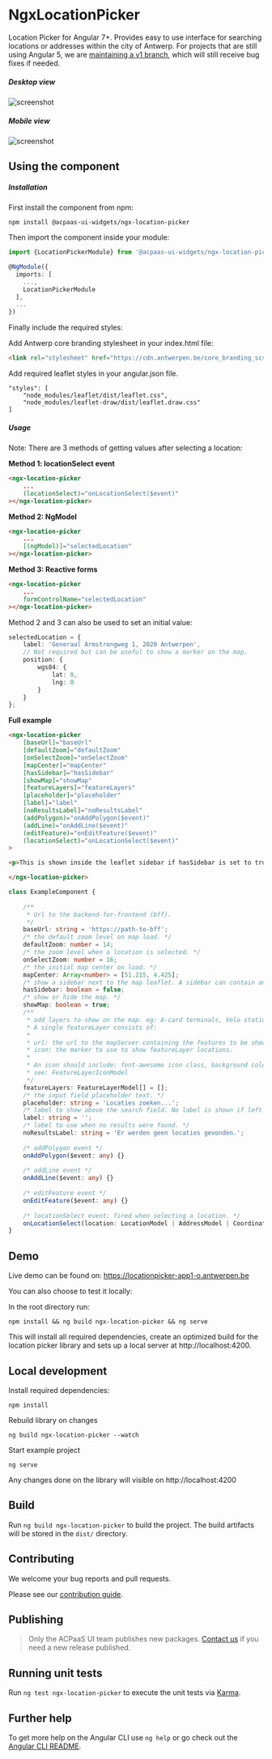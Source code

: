 # NgxLocationPicker

Location Picker for Angular 7+. Provides easy to use interface for searching locations or addresses within the city of Antwerp. For projects that are still using Angular 5, we are [maintaining a v1 branch](https://github.com/digipolisantwerp/location-picker_widget_angular/tree/v1), which will still receive bug fixes if needed.

##### Desktop view

![screenshot](desktop-view.png)

##### Mobile view

![screenshot](mobile-view.png)

## Using the component

##### Installation

First install the component from npm:

`npm install @acpaas-ui-widgets/ngx-location-picker`

Then import the component inside your module:

```ts
import {LocationPickerModule} from '@acpaas-ui-widgets/ngx-location-picker';

@NgModule({
  imports: [
    ...,
    LocationPickerModule
  ],
  ...
})
```

Finally include the required styles:

Add Antwerp core branding stylesheet in your index.html file:

```html
<link rel="stylesheet" href="https://cdn.antwerpen.be/core_branding_scss/3.0.3/main.min.css">
```

Add required leaflet styles in your angular.json file.

```
"styles": [
    "node_modules/leaflet/dist/leaflet.css",
    "node_modules/leaflet-draw/dist/leaflet.draw.css"
]
```

##### Usage

Note: There are 3 methods of getting values after selecting a location:

**Method 1: locationSelect event**  
```html
<ngx-location-picker
    ...
    (locationSelect)="onLocationSelect($event)"
></ngx-location-picker>
```

**Method 2: NgModel**
```html
<ngx-location-picker
    ...
    [(ngModel)]="selectedLocation"
></ngx-location-picker>
```

**Method 3: Reactive forms**
```html
<ngx-location-picker
    ...
    formControlName="selectedLocation"
></ngx-location-picker>
```

Method 2 and 3 can also be used to set an initial value:

```ts
selectedLocation = {
    label: 'Generaal Armstrongweg 1, 2020 Antwerpen',
    // Not required but can be useful to show a marker on the map.
    position: {
        wgs84: {
            lat: 0,
            lng: 0
        }
    }
};
```

**Full example**
```html
<ngx-location-picker
    [baseUrl]="baseUrl"
    [defaultZoom]="defaultZoom"
    [onSelectZoom]="onSelectZoom"
    [mapCenter]="mapCenter"
    [hasSidebar]="hasSidebar"
    [showMap]="showMap"
    [featureLayers]="featureLayers"
    [placeholder]="placeholder"
    [label]="label"
    [noResultsLabel]="noResultsLabel"
    (addPolygon)="onAddPolygon($event)"
    (addLine)="onAddLine($event)"
    (editFeature)="onEditFeature($event)"
    (locationSelect)="onLocationSelect($event)"
>

<p>This is shown inside the leaflet sidebar if hasSidebar is set to true.</p>

</ngx-location-picker>
```

```ts
class ExampleComponent {
    
    /**
     * Url to the backend-for-frontend (bff).
     */
    baseUrl: string = 'https://path-to-bff';
    /* the default zoom level on map load. */
    defaultZoom: number = 14;
    /* the zoom level when a location is selected. */
    onSelectZoom: number = 16;
    /* the initial map center on load. */
    mapCenter: Array<number> = [51.215, 4.425];
    /* show a sidebar next to the map leaflet. A sidebar can contain any additional info you like. */
    hasSidebar: boolean = false;
    /* show or hide the map. */
    showMap: boolean = true;
    /**
     * add layers to show on the map. eg: A-card terminals, Velo stations, ...
     * A single featureLayer consists of:
     *
     * url: the url to the mapServer containing the features to be shown on the map.
     * icon: the marker to use to show featureLayer locations.
     *
     * An icon should include: font-awesome icon class, background color (default: transparent) and the icon color (default: #0064B)
     * see: FeatureLayerIconModel
     */
    featureLayers: FeatureLayerModel[] = [];
    /* the input field placeholder text. */
    placeholder: string = 'Locaties zoeken...';
    /* label to show above the search field. No label is shown if left empty */
    label: string = '';
    /* label to use when no results were found. */
    noResultsLabel: string = 'Er werden geen locaties gevonden.';
    
    /* addPolygon event */
    onAddPolygon($event: any) {}
    
    /* addLine event */
    onAddLine($event: any) {}
    
    /* editFeature event */
    onEditFeature($event: any) {}
    
    /* locationSelect event: fired when selecting a location. */
    onLocationSelect(location: LocationModel | AddressModel | CoordinateModel) {}
}
```

## Demo

Live demo can be found on:
https://locationpicker-app1-o.antwerpen.be

You can also choose to test it locally:

In the root directory run:
```
npm install && ng build ngx-location-picker && ng serve
```

This will install all required dependencies, create an optimized build for the location picker library and sets up a local server at http://localhost:4200.

## Local development

Install required dependencies:
```
npm install
```

Rebuild library on changes
```
ng build ngx-location-picker --watch
```

Start example project
```
ng serve
```

Any changes done on the library will visible on http://localhost:4200


## Build

Run `ng build ngx-location-picker` to build the project. The build artifacts will be stored in the `dist/` directory.

## Contributing

We welcome your bug reports and pull requests.

Please see our [contribution guide](CONTRIBUTING.md).

## Publishing

> Only the ACPaaS UI team publishes new packages. [Contact us](https://acpaas-ui.digipolis.be/contact) if you need a new release published.

## Running unit tests

Run `ng test ngx-location-picker` to execute the unit tests via [Karma](https://karma-runner.github.io).

## Further help

To get more help on the Angular CLI use `ng help` or go check out the [Angular CLI README](https://github.com/angular/angular-cli/blob/master/README.md).
